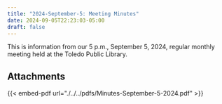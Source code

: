 ```yaml
---
title: "2024-September-5: Meeting Minutes"
date: 2024-09-05T22:23:03-05:00
draft: false
---
```

This is information from our 5 p.m., September 5, 2024, regular monthly meeting held at the Toledo Public Library. 
 
## Attachments

{{< embed-pdf url="./../../pdfs/Minutes-September-5-2024.pdf" >}}
